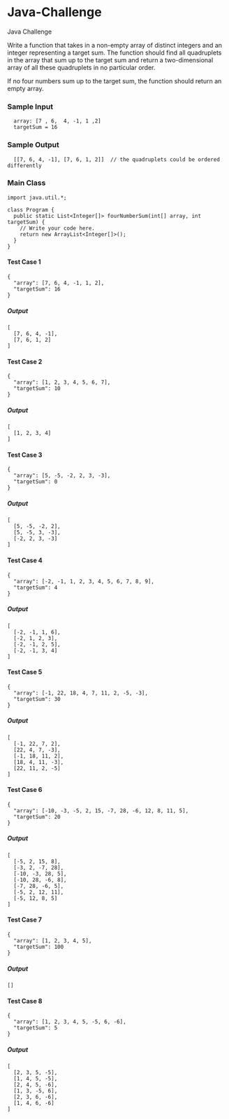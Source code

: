 # Java-Challenge
Java Challenge

  Write a function that takes in a non-empty array of distinct integers and an
  integer representing a target sum. The function should find all quadruplets in
  the array that sum up to the target sum and return a two-dimensional array of
  all these quadruplets in no particular order.
  
  If no four numbers sum up to the target sum, the function should return an
  empty array.
  
### Sample Input
```
  array: [7 , 6,  4, -1, 1 ,2]
  targetSum = 16
```
  
### Sample Output

```
  [[7, 6, 4, -1], [7, 6, 1, 2]]  // the quadruplets could be ordered differently
```


### Main Class

```
import java.util.*;

class Program {
  public static List<Integer[]> fourNumberSum(int[] array, int targetSum) {
    // Write your code here.
    return new ArrayList<Integer[]>();
  }
}
```


#### Test Case 1
```
{
  "array": [7, 6, 4, -1, 1, 2],
  "targetSum": 16
}
```
##### Output
```
[
  [7, 6, 4, -1],
  [7, 6, 1, 2]
]
```
#### Test Case 2
```
{
  "array": [1, 2, 3, 4, 5, 6, 7],
  "targetSum": 10
}
```
##### Output
```
[
  [1, 2, 3, 4]
]
```
#### Test Case 3
```
{
  "array": [5, -5, -2, 2, 3, -3],
  "targetSum": 0
}
```
##### Output
```
[
  [5, -5, -2, 2],
  [5, -5, 3, -3],
  [-2, 2, 3, -3]
]
```
#### Test Case 4
```
{
  "array": [-2, -1, 1, 2, 3, 4, 5, 6, 7, 8, 9],
  "targetSum": 4
}
```
##### Output
```
[
  [-2, -1, 1, 6],
  [-2, 1, 2, 3],
  [-2, -1, 2, 5],
  [-2, -1, 3, 4]
]
```
#### Test Case 5
```
{
  "array": [-1, 22, 18, 4, 7, 11, 2, -5, -3],
  "targetSum": 30
}
```
##### Output
```
[
  [-1, 22, 7, 2],
  [22, 4, 7, -3],
  [-1, 18, 11, 2],
  [18, 4, 11, -3],
  [22, 11, 2, -5]
]
```
#### Test Case 6
```
{
  "array": [-10, -3, -5, 2, 15, -7, 28, -6, 12, 8, 11, 5],
  "targetSum": 20
}
```
##### Output
```
[
  [-5, 2, 15, 8],
  [-3, 2, -7, 28],
  [-10, -3, 28, 5],
  [-10, 28, -6, 8],
  [-7, 28, -6, 5],
  [-5, 2, 12, 11],
  [-5, 12, 8, 5]
]
```
#### Test Case 7
```
{
  "array": [1, 2, 3, 4, 5],
  "targetSum": 100
}
```
##### Output
```
[]
```
#### Test Case 8
```
{
  "array": [1, 2, 3, 4, 5, -5, 6, -6],
  "targetSum": 5
}
```
##### Output
```
[
  [2, 3, 5, -5],
  [1, 4, 5, -5],
  [2, 4, 5, -6],
  [1, 3, -5, 6],
  [2, 3, 6, -6],
  [1, 4, 6, -6]
]
```
